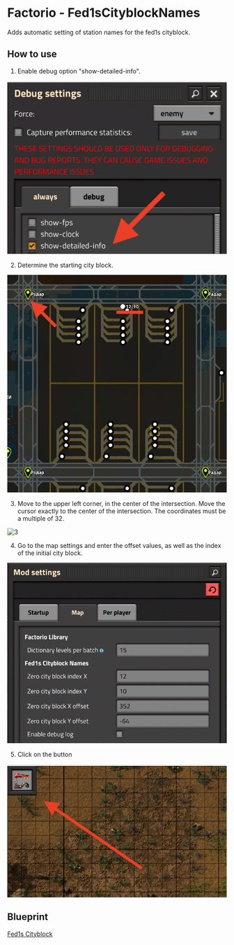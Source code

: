 # Factorio - Fed1sCityblockNames
Adds automatic setting of station names for the fed1s cityblock.

## How to use

1. Enable debug option "show-detailed-info".

![1](https://github.com/danbka33/Fed1sCityblockNames/raw/master/guide/1.png) 

2. Determine the starting city block.

![2](https://github.com/danbka33/Fed1sCityblockNames/raw/master/guide/2.png)

3. Move to the upper left corner, in the center of the intersection. Move the cursor exactly to the center of the intersection. The coordinates must be a multiple of 32.

![3](https://github.com/danbka33/Fed1sCityblockNames/raw/master/guide/3.png)

4. Go to the map settings and enter the offset values, as well as the index of the initial city block.

![4](https://github.com/danbka33/Fed1sCityblockNames/raw/master/guide/4.png)

5. Click on the button

![5](https://github.com/danbka33/Fed1sCityblockNames/raw/master/guide/5.png)

## Blueprint

[Fed1s Cityblock](https://github.com/danbka33/Fed1sCityblockNames/raw/master/guide/blueprint.txt)
